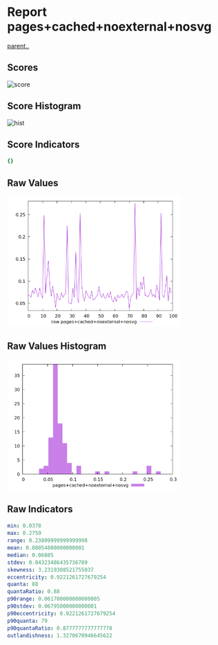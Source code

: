 # Report pages+cached+noexternal+nosvg

[parent..](./..)  


## Scores

![score](./score.png)  

## Score Histogram

![hist](./hist.png)  

## Score Indicators

```yaml
{}

```

## Raw Values

![raw](./raw.png)  

## Raw Values Histogram

![raw hist](./raw_hist.png)  

## Raw Indicators

```yaml
min: 0.0378
max: 0.2759
range: 0.23809999999999998
mean: 0.08054800000000001
median: 0.06885
stdev: 0.04323486435736789
skewness: 3.2319308521755037
eccentricity: 0.9221261727679254
quanta: 88
quantaRatio: 0.88
p90range: 0.061700000000000005
p90stdev: 0.06795000000000001
p90eccentricity: 0.9221261727679254
p90quanta: 79
p90quantaRatio: 0.8777777777777778
outlandishness: 1.3270670946645622

```

<style>
  img {
    max-width: 80%;
  }
</style>
      
